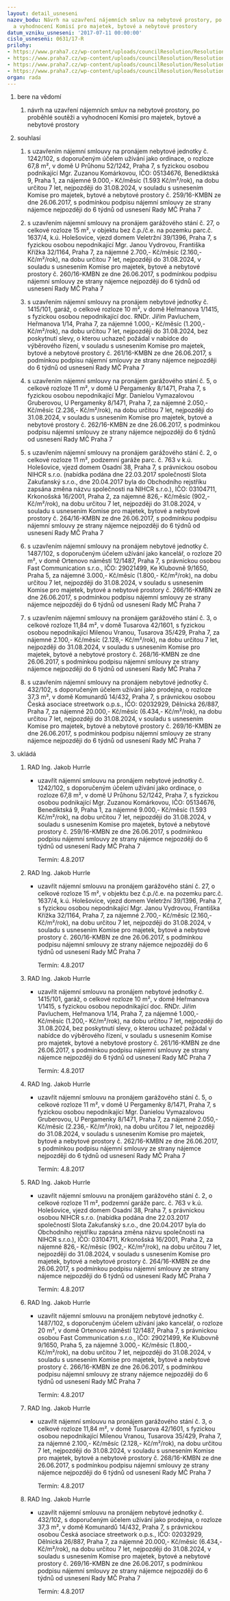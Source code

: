 ```yaml
---
layout: detail_usneseni
nazev_bodu: Návrh na uzavření nájemních smluv na nebytové prostory, po proběhlé soutěži
  a vyhodnocení Komisí pro majetek, bytové a nebytové prostory
datum_vzniku_usneseni: '2017-07-11 00:00:00'
cislo_usneseni: 0631/17-R
prilohy:
- https://www.praha7.cz/wp-content/uploads/councilResolution/Resolutions/28598/export/01_NBP20170711~224398.docx
- https://www.praha7.cz/wp-content/uploads/councilResolution/Resolutions/28598/export/02_NBP20170711~224397.pdf
- https://www.praha7.cz/wp-content/uploads/councilResolution/Resolutions/28598/export/03_NBP20170711~224396.pdf
- https://www.praha7.cz/wp-content/uploads/councilResolution/Resolutions/28598/export/export~295709.pdf
organ: rada
---
```

<ol id="urzList" class="urzList_view"><li class="urzClass1" id=""><span name="1">bere na vědomí</span><ol class="urzOlClass"><li class="urzClass2" id="" style="text-align: left;"><span><p>návrh na uzavření nájemních smluv na nebytové prostory, po proběhlé soutěži a vyhodnocení Komisí pro majetek, bytové a nebytové prostory</p></span></li></ol></li><li class="urzClass1" id=""><span name="26">souhlasí</span><ol class="urzOlClass"><li class="urzClass2" id="" style="text-align: left;"><span><p>s uzavřením nájemní smlouvy na pronájem nebytové jednotky č. 1242/102, s doporučeným účelem užívání jako ordinace, o rozloze 67,8 m², v domě U Průhonu 52/1242, Praha 7, s fyzickou osobou podnikající Mgr. Zuzanou Komárkovou, IČO: 05134676, Benediktská 9, Praha 1, za nájemné 9.000,- Kč/měsíc (1.593 Kč/m²/rok), na dobu určitou 7 let, nejpozději do 31.08.2024, v souladu s usnesením Komise pro majetek, bytové a nebytové prostory č. 259/16-KMBN ze dne 26.06.2017, s podmínkou podpisu nájemní smlouvy ze strany nájemce nejpozději do 6 týdnů od usnesení Rady MČ Praha 7<br></p></span></li><li class="urzClass2" id="" style="text-align: left;"><span><p>s uzavřením nájemní smlouvy na pronájem garážového stání č. 27, o celkové rozloze 15 m², v objektu bez č.p./č.e. na pozemku parc.č. 1637/4, k.ú. Holešovice, vjezd domem Veletržní 39/1396, Praha 7, s fyzickou osobou nepodnikající Mgr. Janou Vydrovou, Františka Křížka 32/1164, Praha 7, za nájemné 2.700,- Kč/měsíc (2.160,- Kč/m²/rok), na dobu určitou 7 let, nejpozději do 31.08.2024, v souladu s usnesením Komise pro majetek, bytové a nebytové prostory č. 260/16-KMBN ze dne 26.06.2017, s podmínkou podpisu nájemní smlouvy ze strany nájemce nejpozději do 6 týdnů od usnesení Rady MČ Praha 7<br></p></span></li><li class="urzClass2" id="" style="text-align: left;"><span><p>s uzavřením nájemní smlouvy na pronájem nebytové jednotky č. 1415/101, garáž, o celkové rozloze 10 m², v domě Heřmanova 1/1415, s fyzickou osobou nepodnikající doc. RNDr. Jiřím Pavluchem, Heřmanova 1/14, Praha 7, za nájemné 1.000,- Kč/měsíc (1.200,- Kč/m²/rok), na dobu určitou 7 let, nejpozději do 31.08.2024, bez poskytnutí slevy, o kterou uchazeč požádal v nabídce do výběrového řízení, v souladu s usnesením Komise pro majetek, bytové a nebytové prostory č. 261/16-KMBN ze dne 26.06.2017, s podmínkou podpisu nájemní smlouvy ze strany nájemce nejpozději do 6 týdnů od usnesení Rady MČ Praha 7<br></p></span></li><li class="urzClass2" id="" style="text-align: left;"><span><p>s uzavřením nájemní smlouvy na pronájem garážového stání č. 5, o celkové rozloze 11 m², v domě U Pergamenky 8/1471, Praha 7, s fyzickou osobou nepodnikající Mgr. Danielou Vymazalovou Gruberovou, U Pergamenky 8/1471, Praha 7, za nájemné 2.050,- Kč/měsíc (2.236,- Kč/m²/rok), na dobu určitou 7 let, nejpozději do 31.08.2024, v souladu s usnesením Komise pro majetek, bytové a nebytové prostory č. 262/16-KMBN ze dne 26.06.2017, s podmínkou podpisu nájemní smlouvy ze strany nájemce nejpozději do 6 týdnů od usnesení Rady MČ Praha 7<br></p></span></li><li class="urzClass2" id="" style="text-align: left;"><span><p>s uzavřením nájemní smlouvy na pronájem garážového stání č. 2, o celkové rozloze 11 m², podzemní garáže parc. č. 763 v k.ú. Holešovice, vjezd domem Osadní 38, Praha 7, s právnickou osobou NIHCR s.r.o. (nabídka podána dne 22.03.2017 společností Slota Zakuťanský s.r.o., dne 20.04.2017 byla do Obchodního rejstříku zapsána změna názvu společnosti na NIHCR s.r.o.), IČO: 03104711, Krkonošská 16/2001, Praha 2, za nájemné 826,- Kč/měsíc (902,- Kč/m²/rok), na dobu určitou 7 let, nejpozději do 31.08.2024, v souladu s usnesením Komise pro majetek, bytové a nebytové prostory č. 264/16-KMBN ze dne 26.06.2017, s podmínkou podpisu nájemní smlouvy ze strany nájemce nejpozději do 6 týdnů od usnesení Rady MČ Praha 7<br></p></span></li><li class="urzClass2" id="" style="text-align: left;"><span><p>s uzavřením nájemní smlouvy na pronájem nebytové jednotky č. 1487/102, s doporučeným účelem užívání jako kancelář, o rozloze 20 m², v domě Ortenovo náměstí 12/1487, Praha 7, s právnickou osobou Fast Communication s.r.o., IČO: 29021499, Ke Klubovně 9/1650, Praha 5, za nájemné 3.000,- Kč/měsíc (1.800,- Kč/m²/rok), na dobu určitou 7 let, nejpozději do 31.08.2024, v souladu s usnesením Komise pro majetek, bytové a nebytové prostory č. 266/16-KMBN ze dne 26.06.2017, s podmínkou podpisu nájemní smlouvy ze strany nájemce nejpozději do 6 týdnů od usnesení Rady MČ Praha 7<br></p></span></li><li class="urzClass2" id="" style="text-align: left;"><span><p>s uzavřením nájemní smlouvy na pronájem garážového stání č. 3, o celkové rozloze 11,84 m², v domě Tusarova 42/1601, s fyzickou osobou nepodnikající Milenou Vranou, Tusarova 35/429, Praha 7, za nájemné 2.100,- Kč/měsíc (2.128,- Kč/m²/rok), na dobu určitou 7 let, nejpozději do 31.08.2024, v souladu s usnesením Komise pro majetek, bytové a nebytové prostory č. 268/16-KMBN ze dne 26.06.2017, s podmínkou podpisu nájemní smlouvy ze strany nájemce nejpozději do 6 týdnů od usnesení Rady MČ Praha 7<br></p></span></li><li class="urzClass2" id="" style="text-align: left;"><span><p>s uzavřením nájemní smlouvy na pronájem nebytové jednotky č. 432/102, s doporučeným účelem užívání jako prodejna, o rozloze 37,3 m², v domě Komunardů 14/432, Praha 7, s právnickou osobou Česká asociace streetwork o.p.s., IČO: 02032929, Dělnická 26/887, Praha 7, za nájemné 20.000,- Kč/měsíc (6.434,- Kč/m²/rok), na dobu určitou 7 let, nejpozději do 31.08.2024, v souladu s usnesením Komise pro majetek, bytové a nebytové prostory č. 269/16-KMBN ze dne 26.06.2017, s podmínkou podpisu nájemní smlouvy ze strany nájemce nejpozději do 6 týdnů od usnesení Rady MČ Praha 7<br></p></span></li></ol></li><li class="urzClass1" id="urzUkoly"><span name="1">ukládá</span><ol class="urzOlClass"><li class="urzClass2"><span><p>RAD Ing. Jakob Hurrle</p></span><ul class="urzUlClass"><li class="urzClass3"><span><p>uzavřít nájemní smlouvu na pronájem nebytové jednotky č. 1242/102, s doporučeným účelem užívání jako ordinace, o rozloze 67,8 m², v domě U Průhonu 52/1242, Praha 7, s fyzickou osobou podnikající Mgr. Zuzanou Komárkovou, IČO: 05134676, Benediktská 9, Praha 1, za nájemné 9.000,- Kč/měsíc (1.593 Kč/m²/rok), na dobu určitou 7 let, nejpozději do 31.08.2024, v souladu s usnesením Komise pro majetek, bytové a nebytové prostory č. 259/16-KMBN ze dne 26.06.2017, s podmínkou podpisu nájemní smlouvy ze strany nájemce nejpozději do 6 týdnů od usnesení Rady MČ Praha 7</p></span><span class="urzUkolTermin">  Termín:&nbsp;4.8.2017</span></li></ul></li><li class="urzClass2"><span><p>RAD Ing. Jakob Hurrle</p></span><ul class="urzUlClass"><li class="urzClass3"><span><p>uzavřít nájemní smlouvu na pronájem garážového stání č. 27, o celkové rozloze 15 m², v objektu bez č.p./č.e. na pozemku parc.č. 1637/4, k.ú. Holešovice, vjezd domem Veletržní 39/1396, Praha 7, s fyzickou osobou nepodnikající Mgr. Janou Vydrovou, Františka Křížka 32/1164, Praha 7, za nájemné 2.700,- Kč/měsíc (2.160,- Kč/m²/rok), na dobu určitou 7 let, nejpozději do 31.08.2024, v souladu s usnesením Komise pro majetek, bytové a nebytové prostory č. 260/16-KMBN ze dne 26.06.2017, s podmínkou podpisu nájemní smlouvy ze strany nájemce nejpozději do 6 týdnů od usnesení Rady MČ Praha 7</p></span><span class="urzUkolTermin">  Termín:&nbsp;4.8.2017</span></li></ul></li><li class="urzClass2"><span><p>RAD Ing. Jakob Hurrle</p></span><ul class="urzUlClass"><li class="urzClass3"><span><p>uzavřít nájemní smlouvu na pronájem nebytové jednotky č. 1415/101, garáž, o celkové rozloze 10 m², v domě Heřmanova 1/1415, s fyzickou osobou nepodnikající doc. RNDr. Jiřím Pavluchem, Heřmanova 1/14, Praha 7, za nájemné 1.000,- Kč/měsíc (1.200,- Kč/m²/rok), na dobu určitou 7 let, nejpozději do 31.08.2024, bez poskytnutí slevy, o kterou uchazeč požádal v nabídce do výběrového řízení, v souladu s usnesením Komise pro majetek, bytové a nebytové prostory č. 261/16-KMBN ze dne 26.06.2017, s podmínkou podpisu nájemní smlouvy ze strany nájemce nejpozději do 6 týdnů od usnesení Rady MČ Praha 7</p></span><span class="urzUkolTermin">  Termín:&nbsp;4.8.2017</span></li></ul></li><li class="urzClass2"><span><p>RAD Ing. Jakob Hurrle</p></span><ul class="urzUlClass"><li class="urzClass3"><span><p>uzavřít nájemní smlouvu na pronájem garážového stání č. 5, o celkové rozloze 11 m², v domě U Pergamenky 8/1471, Praha 7, s fyzickou osobou nepodnikající Mgr. Danielou Vymazalovou Gruberovou, U Pergamenky 8/1471, Praha 7, za nájemné 2.050,- Kč/měsíc (2.236,- Kč/m²/rok), na dobu určitou 7 let, nejpozději do 31.08.2024, v souladu s usnesením Komise pro majetek, bytové a nebytové prostory č. 262/16-KMBN ze dne 26.06.2017, s podmínkou podpisu nájemní smlouvy ze strany nájemce nejpozději do 6 týdnů od usnesení Rady MČ Praha 7</p></span><span class="urzUkolTermin">  Termín:&nbsp;4.8.2017</span></li></ul></li><li class="urzClass2"><span><p>RAD Ing. Jakob Hurrle</p></span><ul class="urzUlClass"><li class="urzClass3"><span><p>uzavřít nájemní smlouvu na pronájem garážového stání č. 2, o celkové rozloze 11 m², podzemní garáže parc. č. 763 v k.ú. Holešovice, vjezd domem Osadní 38, Praha 7, s právnickou osobou NIHCR s.r.o. (nabídka podána dne 22.03.2017 společností Slota Zakuťanský s.r.o., dne 20.04.2017 byla do Obchodního rejstříku zapsána změna názvu společnosti na NIHCR s.r.o.), IČO: 03104711, Krkonošská 16/2001, Praha 2, za nájemné 826,- Kč/měsíc (902,- Kč/m²/rok), na dobu určitou 7 let, nejpozději do 31.08.2024, v souladu s usnesením Komise pro majetek, bytové a nebytové prostory č. 264/16-KMBN ze dne 26.06.2017, s podmínkou podpisu nájemní smlouvy ze strany nájemce nejpozději do 6 týdnů od usnesení Rady MČ Praha 7</p></span><span class="urzUkolTermin">  Termín:&nbsp;4.8.2017</span></li></ul></li><li class="urzClass2"><span><p>RAD Ing. Jakob Hurrle</p></span><ul class="urzUlClass"><li class="urzClass3"><span><p>uzavřít nájemní smlouvu na pronájem nebytové jednotky č. 1487/102, s doporučeným účelem užívání jako kancelář, o rozloze 20 m², v domě Ortenovo náměstí 12/1487, Praha 7, s právnickou osobou Fast Communication s.r.o., IČO: 29021499, Ke Klubovně 9/1650, Praha 5, za nájemné 3.000,- Kč/měsíc (1.800,- Kč/m²/rok), na dobu určitou 7 let, nejpozději do 31.08.2024, v souladu s usnesením Komise pro majetek, bytové a nebytové prostory č. 266/16-KMBN ze dne 26.06.2017, s podmínkou podpisu nájemní smlouvy ze strany nájemce nejpozději do 6 týdnů od usnesení Rady MČ Praha 7</p></span><span class="urzUkolTermin">  Termín:&nbsp;4.8.2017</span></li></ul></li><li class="urzClass2"><span><p>RAD Ing. Jakob Hurrle</p></span><ul class="urzUlClass"><li class="urzClass3"><span><p>uzavřít nájemní smlouvu na pronájem garážového stání č. 3, o celkové rozloze 11,84 m², v domě Tusarova 42/1601, s fyzickou osobou nepodnikající Milenou Vranou, Tusarova 35/429, Praha 7, za nájemné 2.100,- Kč/měsíc (2.128,- Kč/m²/rok), na dobu určitou 7 let, nejpozději do 31.08.2024, v souladu s usnesením Komise pro majetek, bytové a nebytové prostory č. 268/16-KMBN ze dne 26.06.2017, s podmínkou podpisu nájemní smlouvy ze strany nájemce nejpozději do 6 týdnů od usnesení Rady MČ Praha 7</p></span><span class="urzUkolTermin">  Termín:&nbsp;4.8.2017</span></li></ul></li><li class="urzClass2"><span><p>RAD Ing. Jakob Hurrle</p></span><ul class="urzUlClass"><li class="urzClass3"><span><p>uzavřít nájemní smlouvu na pronájem nebytové jednotky č. 432/102, s doporučeným účelem užívání jako prodejna, o rozloze 37,3 m², v domě Komunardů 14/432, Praha 7, s právnickou osobou Česká asociace streetwork o.p.s., IČO: 02032929, Dělnická 26/887, Praha 7, za nájemné 20.000,- Kč/měsíc (6.434,- Kč/m²/rok), na dobu určitou 7 let, nejpozději do 31.08.2024, v souladu s usnesením Komise pro majetek, bytové a nebytové prostory č. 269/16-KMBN ze dne 26.06.2017, s podmínkou podpisu nájemní smlouvy ze strany nájemce nejpozději do 6 týdnů od usnesení Rady MČ Praha 7</p></span><span class="urzUkolTermin">  Termín:&nbsp;4.8.2017</span></li></ul></li></ol></li></ol>